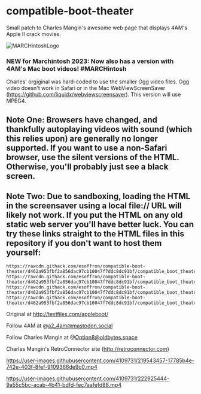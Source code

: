 # compatible-boot-theater
Small patch to Charles Mangin's awesome web page that displays 4AM's Apple II crack movies.

![MARCHintoshLogo](https://user-images.githubusercontent.com/4109731/222930338-a6d13385-3580-4691-9ebe-0e84430cdfdf.png)

### NEW for Marchintosh 2023: Now also has a version with 4AM's Mac boot videos! #MARCHintosh

Charles' orgiginal was hard-coded to use the smaller Ogg video files. Ogg video doesn't work in Safari or in the Mac WebViewScreenSaver (https://github.com/liquidx/webviewscreensaver).  This version will use MPEG4.

## Note One: Browsers have changed, and thankfully autoplaying videos with sound (which this relies upon) are generally no longer supported.  If you want to use a non-Safari browser, use the silent versions of the HTML.  Otherwise, you'll probably just see a black screen.
## Note Two: Due to sandboxing, loading the HTML in the screensaver using a local file:// URL will likely not work.  If you put the HTML on any old static web server you'll have better luck.  You can try these links straight to the HTML files in this repository if you don't want to host them yourself:
```
https://rawcdn.githack.com/esoffron/compatible-boot-theater/d462a953fbf2a856dac97cb10047f7ddc8dc91bf/compatible_boot_theater.html
https://rawcdn.githack.com/esoffron/compatible-boot-theater/d462a953fbf2a856dac97cb10047f7ddc8dc91bf/compatible_boot_theater_silent.html
https://rawcdn.githack.com/esoffron/compatible-boot-theater/d462a953fbf2a856dac97cb10047f7ddc8dc91bf/compatible_boot_theater_mac.html
https://rawcdn.githack.com/esoffron/compatible-boot-theater/d462a953fbf2a856dac97cb10047f7ddc8dc91bf/compatible_boot_theater_mac_silent.html
```
Original at http://textfiles.com/appleboot/

Follow 4AM at @a2_4am@mastodon.social

Follow Charles Mangin at @Option8@oldbytes.space

Charles Mangin's RetroConnector site (http://retroconnector.com)

https://user-images.githubusercontent.com/4109731/219543457-17785b4e-742e-403f-8fef-9109366de9c0.mp4

https://user-images.githubusercontent.com/4109731/222925444-9a55c5bc-acab-4b41-bdfd-fec7aafefd88.mp4

